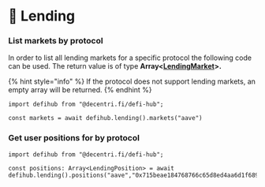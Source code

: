 # 🏦 Lending

### List markets by protocol

In order to list all lending markets for a specific protocol the following code can be used. The return value is of type **Array<**[**LendingMarket**](domain/lendingmarket.md)**>.**&#x20;

{% hint style="info" %}
If the protocol does not support lending markets, an empty array will be returned.
{% endhint %}

```
import defihub from "@decentri.fi/defi-hub";

const markets = await defihub.lending().markets("aave")
```

### Get user positions for by protocol

```
import defihub from "@decentri.fi/defi-hub";

const positions: Array<LendingPosition> = await defihub.lending().positions("aave","0x715beae184768766c65d8ed4aa6d1f6893efb542");
```
